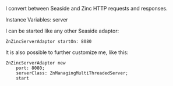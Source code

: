 I convert between Seaside and Zinc HTTP requests and responses.

Instance Variables:
	server	<ZnServer>
		
I can be started like any other Seaside adaptor:

	ZnZincServerAdaptor startOn: 8080
	
It is also possible to further customize me, like this:

	ZnZincServerAdaptor new
		port: 8080;
		serverClass: ZnManagingMultiThreadedServer;
		start